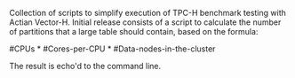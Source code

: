 Collection of scripts to simplify execution of TPC-H benchmark testing with Actian Vector-H.
Initial release consists of a script to calculate the number of partitions that a large table 
should contain, based on the formula: 

#CPUs * #Cores-per-CPU * #Data-nodes-in-the-cluster

The result is echo'd to the command line.